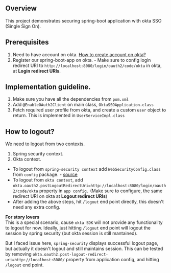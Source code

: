 ## Overview
This project demonstrates securing spring-boot application with okta SSO (Single Sign On).

## Prerequisites

1. Need to have account on okta. [How to create account on okta?](https://www.youtube.com/watch?v=h_SlnNxJ33s&list=PLlM77U-hjC0xUmbEACVcG---4R040grQi&index=3&t=0s)
2. Register our spring-boot-app on okta. - Make sure to config login redirect URI to `http://localhost:8080/login/oauth2/code/okta` in okta, at **Login redirect URIs**.

## Implementation guideline.

1. Make sure you have all the dependencies from `pom.xml`
2. Add `@EnableOAuth2Client` on main class, `OktaSSOApplication.class`
3. Fetch required user profile from okta, and create a custom `user` object to return. This is implemented in `UserServiceImpl.class`

## How to logout?

We need to logout from two contexts.
1. Spring security context.
2. Okta context.

- To logout from `spring-security context` add `WebSecurityConfig.class` from `config` package. - [source](https://github.com/spring-projects/spring-security/issues/7285)
- To logout from `okta context`, add `okta.oauth2.postLogoutRedirectUri=http://localhost:8080/login/oauth2/code/okta` property in `app config.`
(Make sure to configure, the same redirect URI on okta at **Logout redirect URIs**) 
- After adding the above steps, hit `/logout` end point directly, this doesn't need any extra config.


**For story lovers**  
This is a special scenario, cause `okta SDK` will not provide any functionality to logout for now.
Ideally, just hitting `/logout` end point will logout the session by spring security (but okta session is still mantained).

But I faced issue here, `spring-security` displays successful logout page, but actually it doesn't logout and still maintains session.
This can be tested by removing `okta.oauth2.post-logout-redirect-uri=http://localhost:8080/` property from application config,
and hitting `/logout` end point.

